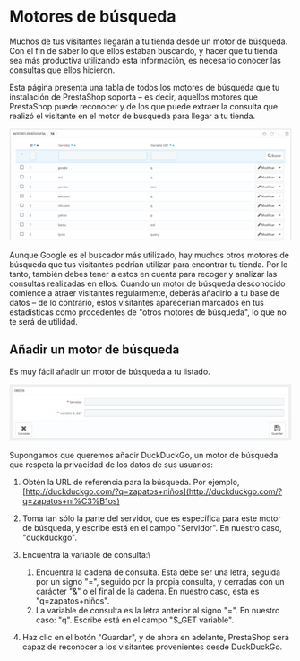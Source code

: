 # Motores de búsqueda

Muchos de tus visitantes llegarán a tu tienda desde un motor de búsqueda. Con el fin de saber lo que ellos estaban buscando, y hacer que tu tienda sea más productiva utilizando esta información, es necesario conocer las consultas que ellos hicieron.

Esta página presenta una tabla de todos los motores de búsqueda que tu instalación de PrestaShop soporta – es decir, aquellos motores que PrestaShop puede reconocer y de los que puede extraer la consulta que realizó el visitante en el motor de búsqueda para llegar a tu tienda.

![](../../../../.gitbook/assets/54265488.png)

Aunque Google es el buscador más utilizado, hay muchos otros motores de búsqueda que tus visitantes podrían utilizar para encontrar tu tienda. Por lo tanto, también debes tener a estos en cuenta para recoger y analizar las consultas realizadas en ellos. Cuando un motor de búsqueda desconocido comience a atraer visitantes regularmente, deberás añadirlo a tu base de datos – de lo contrario, estos visitantes aparecerían marcados en tus estadísticas como procedentes de "otros motores de búsqueda", lo que no te será de utilidad.

## Añadir un motor de búsqueda <a href="motoresdebusqueda-anadirunmotordebusqueda" id="motoresdebusqueda-anadirunmotordebusqueda"></a>

Es muy fácil añadir un motor de búsqueda a tu listado.

![](../../../../.gitbook/assets/54265490.png)

Supongamos que queremos añadir DuckDuckGo, un motor de búsqueda que respeta la privacidad de los datos de sus usuarios:

1. Obtén la URL de referencia para la búsqueda. Por ejemplo, [http://duckduckgo.com/?q=zapatos+niños](http://duckduckgo.com/?q=zapatos+ni%C3%B1os)
2. Toma tan sólo la parte del servidor, que es específica para este motor de búsqueda, y escribe está en el campo "Servidor". En nuestro caso, "duckduckgo".
3. Encuentra la variable de consulta:\

   1. Encuentra la cadena de consulta. Esta debe ser una letra, seguida por un signo "=", seguido por la propia consulta, y cerradas con un carácter "&" o el final de la cadena. En nuestro caso, esta es "q=zapatos+niños".
   2. La variable de consulta es la letra anterior al signo "=". En nuestro caso: "q". Escribe está en el campo "$\_GET variable".
4. Haz clic en el botón "Guardar", y de ahora en adelante, PrestaShop será capaz de reconocer a los visitantes provenientes desde DuckDuckGo.

